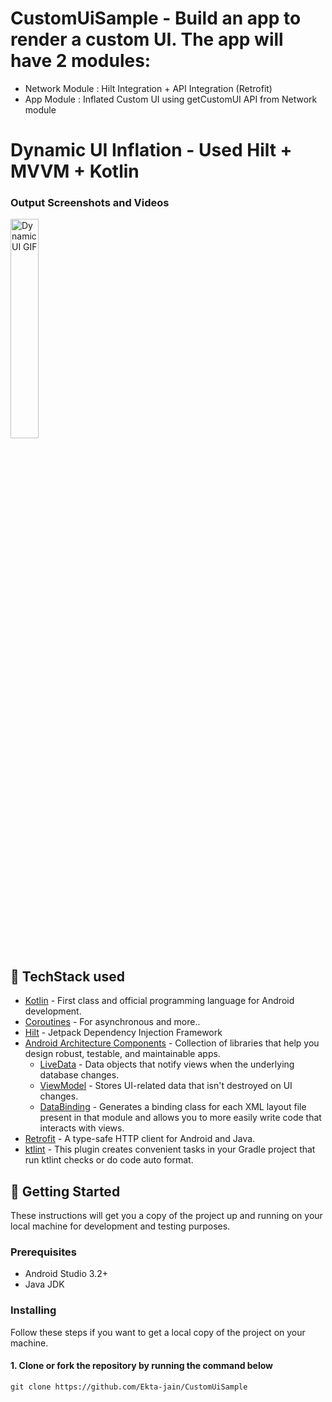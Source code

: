 # CustomUiSample - Build an app to render a custom UI. The app will have 2 modules:
- Network Module : Hilt Integration + API Integration (Retrofit)
- App Module : Inflated Custom UI using getCustomUI API from Network module

# Dynamic UI Inflation - Used Hilt + MVVM + Kotlin


### Output Screenshots and Videos
 <img alt="Dynamic UI GIF" src="https://github.com/Ekta-jain/DynamicUiSample/blob/main/media/ezeTap.gif" width="30%" /> 
 
 ## 📃 TechStack used
- [Kotlin](https://kotlinlang.org/) - First class and official programming language for Android development.
- [Coroutines](https://kotlinlang.org/docs/reference/coroutines-overview.html) - For asynchronous and more..
- [Hilt](https://developer.android.com/training/dependency-injection/hilt-android) - Jetpack Dependency Injection Framework
- [Android Architecture Components](https://developer.android.com/topic/libraries/architecture) - Collection of libraries that help you design robust, testable, and maintainable apps.
  - [LiveData](https://developer.android.com/topic/libraries/architecture/livedata) - Data objects that notify views when the underlying database changes.
  - [ViewModel](https://developer.android.com/topic/libraries/architecture/viewmodel) - Stores UI-related data that isn't destroyed on UI changes. 
  - [DataBinding](https://developer.android.com/topic/libraries/view-binding) - Generates a binding class for each XML layout file present in that module and allows you to more easily write code that interacts with views.
- [Retrofit](https://square.github.io/retrofit/) - A type-safe HTTP client for Android and Java.
- [ktlint](https://github.com/JLLeitschuh/ktlint-gradle) - This plugin creates convenient tasks in your Gradle project that run ktlint checks or do code auto format.


## 🚀 Getting Started
These instructions will get you a copy of the project up and running on your local machine for development and testing purposes.

### Prerequisites
*   Android Studio 3.2+
*   Java JDK

### Installing
Follow these steps if you want to get a local copy of the project on your machine.

#### 1. Clone or fork the repository by running the command below	
```
git clone https://github.com/Ekta-jain/CustomUiSample

